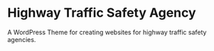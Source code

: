 # Highway Traffic Safety Agency
A WordPress Theme for creating websites for highway traffic safety agencies. 
